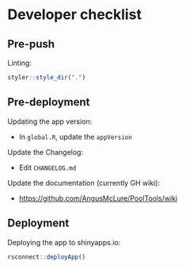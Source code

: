 # Developer checklist  

## Pre-push  

Linting:  
```r
styler::style_dir(".")  
``` 

## Pre-deployment  

Updating the app version:  
- In `global.R`, update the `appVersion`  

Update the Changelog:  
- Edit `CHANGELOG.md`  

Update the documentation (currently GH wiki):  
- https://github.com/AngusMcLure/PoolTools/wiki

## Deployment  

Deploying the app to shinyapps.io:  
```r
rsconnect::deployApp()  
``` 
